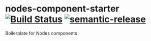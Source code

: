 # nodes-component-starter [![Build Status](https://travis-ci.org/nodes-frontend/nodes-component-starter.svg?branch=master)](https://travis-ci.org/nodes-frontend/nodes-component-starter) [![semantic-release](https://img.shields.io/badge/%20%20%F0%9F%93%A6%F0%9F%9A%80-semantic--release-e10079.svg)](https://github.com/semantic-release/semantic-release)
Boilerplate for Nodes components
